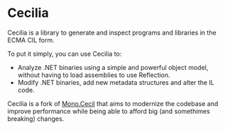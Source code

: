 # Cecilia

Cecilia is a library to generate and inspect programs and libraries in the ECMA CIL form.

To put it simply, you can use Cecilia to:

* Analyze .NET binaries using a simple and powerful object model, without having to load assemblies to use Reflection.
* Modify .NET binaries, add new metadata structures and alter the IL code.

Cecilia is a fork of [Mono.Cecil](https://github.com/jbevain/cecil) that aims to modernize the codebase and improve performance while being able to afford big (and somethimes breaking) changes.
